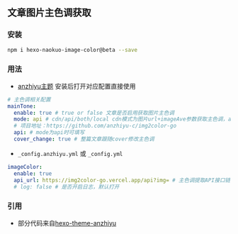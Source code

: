 ## 文章图片主色调获取

### 安装

```bash
npm i hexo-naokuo-image-color@beta --save
```

### 用法

- [anzhiyu主题](https://github.com/anzhiyu-c/hexo-theme-anzhiyu) 安装后打开对应配置直接使用
```YAML
# 主色调相关配置
mainTone:
  enable: true # true or false 文章是否启用获取图片主色调
  mode: api # cdn/api/both/local cdn模式为图片url+imageAve参数获取主色调，api模式为请求API获取主色调，both模式会先请求cdn参数，无法获取的情况下将请求API获取，可以在文章内配置main_color: '#3e5658'，使用十六进制颜色，则不会请求both/cdn/api获取主色调，而是直接使用配置的颜色
  # 项目地址：https://github.com/anzhiyu-c/img2color-go
  api: # mode为api时可填写
  cover_change: true # 整篇文章跟随cover修改主色调
```
- `_config.anzhiyu.yml` 或 `_config.yml`

```YAML
imageColor:
  enable: true
  api_url: https://img2color-go.vercel.app/api?img= # 主色调提取API接口链接，项目：https://github.com/yife68/img2color-go
  # log: false # 是否开启日志，默认打开
```
 
### 引用

- 部分代码来自[hexo-theme-anzhiyu](https://github.com/anzhiyu-c/hexo-theme-anzhiyu)